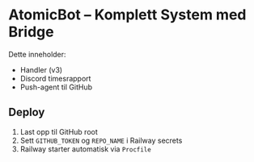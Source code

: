 # AtomicBot – Komplett System med Bridge

Dette inneholder:
- Handler (v3)
- Discord timesrapport
- Push-agent til GitHub

## Deploy
1. Last opp til GitHub root
2. Sett `GITHUB_TOKEN` og `REPO_NAME` i Railway secrets
3. Railway starter automatisk via `Procfile`
